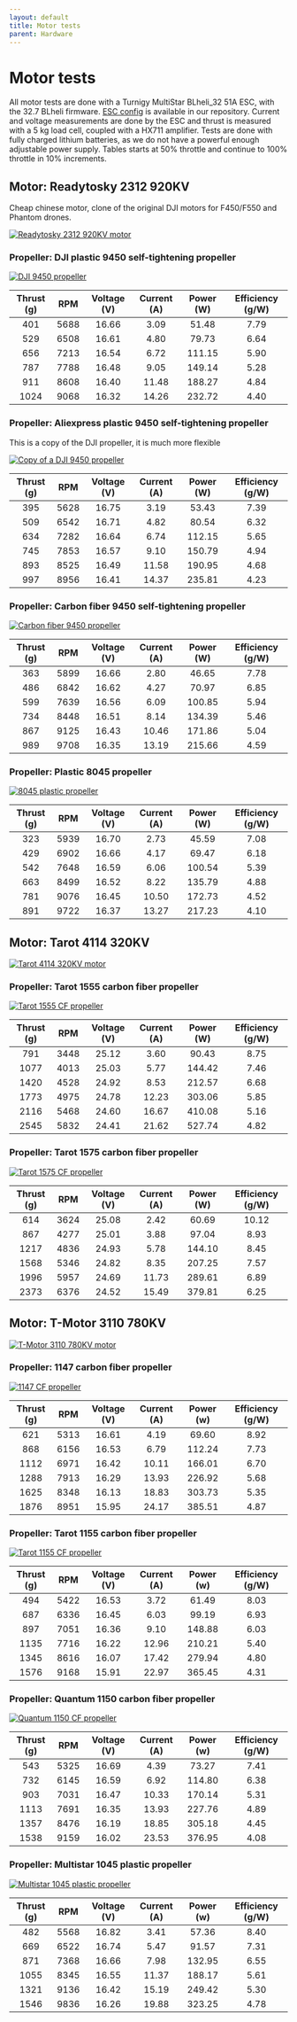 ```yaml
---
layout: default
title: Motor tests
parent: Hardware
---
```


# Motor tests
All motor tests are done with a Turnigy MultiStar BLheli_32 51A ESC, with the 32.7 BLheli firmware. [ESC config](https://github.com/ctu-mrs/uav_core/blob/master/miscellaneous/blheli32_esc_config/T650/T650_M1.ini) is available in our repository. 
Current and voltage measurements are done by the ESC and thrust is measured with a 5 kg load cell, coupled with a HX711 amplifier.
Tests are done with fully charged lithium batteries, as we do not have a powerful enough adjustable power supply.
Tables starts at 50% throttle and continue to 100% throttle in 10% increments.


## Motor: Readytosky 2312 920KV
Cheap chinese motor, clone of the original DJI motors for F450/F550 and Phantom drones.

[![](fig/motor_tests/2312_920KV_readytosky.jpg "Readytosky 2312 920KV motor")](fig/motor_tests/2312_920KV_readytosky.jpg)

### Propeller: DJI plastic 9450 self-tightening propeller

[![](fig/motor_tests/9450DJI.jpg "DJI 9450 propeller")](fig/motor_tests/9450DJI.jpg)

| Thrust (g) | RPM   | Voltage (V) | Current (A) | Power (W) | Efficiency (g/W) |
| :---:      | :---: | :---:       | :---:       | :---:     | :---:            |
| 401        | 5688  | 16.66       | 3.09        | 51.48     | 7.79             |
| 529        | 6508  | 16.61       | 4.80        | 79.73     | 6.64             |
| 656        | 7213  | 16.54       | 6.72        | 111.15    | 5.90             |
| 787        | 7788  | 16.48       | 9.05        | 149.14    | 5.28             |
| 911        | 8608  | 16.40       | 11.48       | 188.27    | 4.84             |
| 1024       | 9068  | 16.32       | 14.26       | 232.72    | 4.40             |

### Propeller: Aliexpress plastic 9450 self-tightening propeller
This is a copy of the DJI propeller, it is much more flexible

[![](fig/motor_tests/9450Fake.jpg "Copy of a DJI 9450 propeller")](fig/motor_tests/9450Fake.jpg)

| Thrust (g) | RPM   | Voltage (V) | Current (A) | Power (W) | Efficiency (g/W) |
| :---:      | :---: | :---:       | :---:       | :---:     | :---:            |
| 395        | 5628  | 16.75       | 3.19        | 53.43     | 7.39             |
| 509        | 6542  | 16.71       | 4.82        | 80.54     | 6.32             |
| 634        | 7282  | 16.64       | 6.74        | 112.15    | 5.65             |
| 745        | 7853  | 16.57       | 9.10        | 150.79    | 4.94             |
| 893        | 8525  | 16.49       | 11.58       | 190.95    | 4.68             |
| 997        | 8956  | 16.41       | 14.37       | 235.81    | 4.23             |

### Propeller: Carbon fiber 9450 self-tightening propeller

[![](fig/motor_tests/9450CF.jpg "Carbon fiber 9450 propeller")](fig/motor_tests/9450CF.jpg)

| Thrust (g) | RPM   | Voltage (V) | Current (A) | Power (W) | Efficiency (g/W) |
| :---:      | :---: | :---:       | :---:       | :---:     | :---:            |
| 363        | 5899  | 16.66       | 2.80        | 46.65     | 7.78             |
| 486        | 6842  | 16.62       | 4.27        | 70.97     | 6.85             |
| 599        | 7639  | 16.56       | 6.09        | 100.85    | 5.94             |
| 734        | 8448  | 16.51       | 8.14        | 134.39    | 5.46             |
| 867        | 9125  | 16.43       | 10.46       | 171.86    | 5.04             |
| 989        | 9708  | 16.35       | 13.19       | 215.66    | 4.59             |

### Propeller: Plastic 8045 propeller

[![](fig/motor_tests/8045VIO.jpg "8045 plastic propeller")](fig/motor_tests/8045VIO.jpg)

| Thrust (g) | RPM   | Voltage (V) | Current (A) | Power (W) | Efficiency (g/W) |
| :---:      | :---: | :---:       | :---:       | :---:     | :---:            |
| 323        | 5939  | 16.70       | 2.73        | 45.59     | 7.08             |
| 429        | 6902  | 16.66       | 4.17        | 69.47     | 6.18             |
| 542        | 7648  | 16.59       | 6.06        | 100.54    | 5.39             |
| 663        | 8499  | 16.52       | 8.22        | 135.79    | 4.88             |
| 781        | 9076  | 16.45       | 10.50       | 172.73    | 4.52             |
| 891        | 9722  | 16.37       | 13.27       | 217.23    | 4.10             |

## Motor: Tarot 4114 320KV

[![](fig/motor_tests/4114Tarot.jpg "Tarot 4114 320KV motor")](fig/motor_tests/4114Tarot.jpg)

### Propeller: Tarot 1555 carbon fiber propeller

[![](fig/motor_tests/1555Tarot.jpg "Tarot 1555 CF propeller")](fig/motor_tests/1555Tarot.jpg)

| Thrust (g) | RPM   | Voltage (V) | Current (A) | Power (W) | Efficiency (g/W) |
| :---:      | :---: | :---:       | :---:       | :---:     | :---:            |
| 791        | 3448  | 25.12       | 3.60        | 90.43     | 8.75             |
| 1077       | 4013  | 25.03       | 5.77        | 144.42    | 7.46             |
| 1420       | 4528  | 24.92       | 8.53        | 212.57    | 6.68             |
| 1773       | 4975  | 24.78       | 12.23       | 303.06    | 5.85             |
| 2116       | 5468  | 24.60       | 16.67       | 410.08    | 5.16             |
| 2545       | 5832  | 24.41       | 21.62       | 527.74    | 4.82             |

### Propeller: Tarot 1575 carbon fiber propeller

[![](fig/motor_tests/1575Tarot.jpg "Tarot 1575 CF propeller")](fig/motor_tests/1575Tarot.jpg)

| Thrust (g) | RPM   | Voltage (V) | Current (A) | Power (W) | Efficiency (g/W) |
| :---:      | :---: | :---:       | :---:       | :---:     | :---:            |
| 614        | 3624  | 25.08       | 2.42        | 60.69     | 10.12            |
| 867        | 4277  | 25.01       | 3.88        | 97.04     | 8.93             |
| 1217       | 4836  | 24.93       | 5.78        | 144.10    | 8.45             |
| 1568       | 5346  | 24.82       | 8.35        | 207.25    | 7.57             |
| 1996       | 5957  | 24.69       | 11.73       | 289.61    | 6.89             |
| 2373       | 6376  | 24.52       | 15.49       | 379.81    | 6.25             |


## Motor: T-Motor 3110 780KV

[![](fig/motor_tests/MN3110.jpg "T-Motor 3110 780KV motor")](fig/motor_tests/MN3110.jpg)

### Propeller: 1147 carbon fiber propeller

[![](fig/motor_tests/1147CF.jpg "1147 CF propeller")](fig/motor_tests/1147CF.jpg)

| Thrust (g) | RPM         | Voltage (V) | Current (A) | Power (w)        | Efficiency (g/W) |
| :---:      | :---:       | :---:       | :---:       | :---:            | :---:            |
| 621        | 5313        | 16.61       | 4.19        | 69.60            | 8.92             |
| 868        | 6156        | 16.53       | 6.79        | 112.24           | 7.73             |
| 1112       | 6971        | 16.42       | 10.11       | 166.01           | 6.70             |
| 1288       | 7913        | 16.29       | 13.93       | 226.92           | 5.68             |
| 1625       | 8348        | 16.13       | 18.83       | 303.73           | 5.35             |
| 1876       | 8951        | 15.95       | 24.17       | 385.51           | 4.87             |

### Propeller: Tarot 1155 carbon fiber propeller

[![](fig/motor_tests/1155Tarot.jpg "Tarot 1155 CF propeller")](fig/motor_tests/1155Tarot.jpg)

| Thrust (g) | RPM   | Voltage (V) | Current (A) | Power (w) | Efficiency (g/W) |
| :---:      | :---: | :---:       | :---:       | :---:     | :---:            |
| 494        | 5422  | 16.53       | 3.72        | 61.49     | 8.03             |
| 687        | 6336  | 16.45       | 6.03        | 99.19     | 6.93             |
| 897        | 7051  | 16.36       | 9.10        | 148.88    | 6.03             |
| 1135       | 7716  | 16.22       | 12.96       | 210.21    | 5.40             |
| 1345       | 8616  | 16.07       | 17.42       | 279.94    | 4.80             |
| 1576       | 9168  | 15.91       | 22.97       | 365.45    | 4.31             |

### Propeller: Quantum 1150 carbon fiber propeller

[![](fig/motor_tests/1150QuantumCF.jpg "Quantum 1150 CF propeller")](fig/motor_tests/1150QuantumCF.jpg)

| Thrust (g) | RPM   | Voltage (V) | Current (A) | Power (w) | Efficiency (g/W) |
| :---:      | :---: | :---:       | :---:       | :---:     | :---:            |
| 543        | 5325  | 16.69       | 4.39        | 73.27     | 7.41             |
| 732        | 6145  | 16.59       | 6.92        | 114.80    | 6.38             |
| 903        | 7031  | 16.47       | 10.33       | 170.14    | 5.31             |
| 1113       | 7691  | 16.35       | 13.93       | 227.76    | 4.89             |
| 1357       | 8476  | 16.19       | 18.85       | 305.18    | 4.45             |
| 1538       | 9159  | 16.02       | 23.53       | 376.95    | 4.08             |

### Propeller: Multistar 1045 plastic propeller

[![](fig/motor_tests/1045Multistar.jpg "Multistar 1045 plastic propeller")](fig/motor_tests/1045Multistar.jpg)

| Thrust (g) | RPM   | Voltage (V) | Current (A) | Power (w) | Efficiency (g/W) |
| :---:      | :---: | :---:       | :---:       | :---:     | :---:            |
| 482        | 5568  | 16.82       | 3.41        | 57.36     | 8.40             |
| 669        | 6522  | 16.74       | 5.47        | 91.57     | 7.31             |
| 871        | 7368  | 16.66       | 7.98        | 132.95    | 6.55             |
| 1055       | 8345  | 16.55       | 11.37       | 188.17    | 5.61             |
| 1321       | 9136  | 16.42       | 15.19       | 249.42    | 5.30             |
| 1546       | 9836  | 16.26       | 19.88       | 323.25    | 4.78             |


